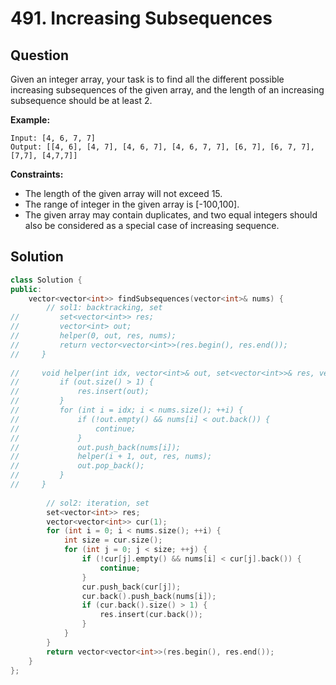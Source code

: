 # 491. Increasing Subsequences

## Question

Given an integer array, your task is to find all the different possible increasing subsequences of the given array, and the length of an increasing subsequence should be at least 2.

**Example:**

```text
Input: [4, 6, 7, 7]
Output: [[4, 6], [4, 7], [4, 6, 7], [4, 6, 7, 7], [6, 7], [6, 7, 7], [7,7], [4,7,7]]
```

**Constraints:**

* The length of the given array will not exceed 15.
* The range of integer in the given array is \[-100,100\].
* The given array may contain duplicates, and two equal integers should also be considered as a special case of increasing sequence.

## Solution

```cpp
class Solution {
public:
    vector<vector<int>> findSubsequences(vector<int>& nums) {
        // sol1: backtracking, set
//         set<vector<int>> res;
//         vector<int> out;
//         helper(0, out, res, nums);
//         return vector<vector<int>>(res.begin(), res.end());
//     }
    
//     void helper(int idx, vector<int>& out, set<vector<int>>& res, vector<int>& nums) {
//         if (out.size() > 1) {
//             res.insert(out);
//         }
//         for (int i = idx; i < nums.size(); ++i) {
//             if (!out.empty() && nums[i] < out.back()) {
//                 continue;
//             }
//             out.push_back(nums[i]);
//             helper(i + 1, out, res, nums);
//             out.pop_back();
//         }
//     }
        
        // sol2: iteration, set
        set<vector<int>> res;
        vector<vector<int>> cur(1);
        for (int i = 0; i < nums.size(); ++i) {
            int size = cur.size();
            for (int j = 0; j < size; ++j) {
                if (!cur[j].empty() && nums[i] < cur[j].back()) {
                    continue;
                }
                cur.push_back(cur[j]);
                cur.back().push_back(nums[i]);
                if (cur.back().size() > 1) {
                    res.insert(cur.back());
                }
            }
        }
        return vector<vector<int>>(res.begin(), res.end());
    }
};
```

